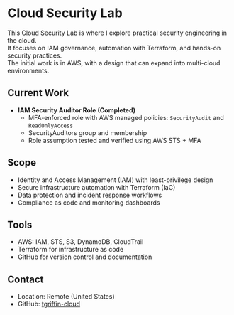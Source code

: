 # Cloud Security Lab

This Cloud Security Lab is where I explore practical security engineering in the cloud.  
It focuses on IAM governance, automation with Terraform, and hands-on security practices.  
The initial work is in AWS, with a design that can expand into multi-cloud environments.

## Current Work
- **IAM Security Auditor Role (Completed)**
  - MFA-enforced role with AWS managed policies: `SecurityAudit` and `ReadOnlyAccess`
  - SecurityAuditors group and membership
  - Role assumption tested and verified using AWS STS + MFA

## Scope
- Identity and Access Management (IAM) with least-privilege design  
- Secure infrastructure automation with Terraform (IaC)  
- Data protection and incident response workflows  
- Compliance as code and monitoring dashboards  

## Tools
- AWS: IAM, STS, S3, DynamoDB, CloudTrail  
- Terraform for infrastructure as code  
- GitHub for version control and documentation  

## Contact
- Location: Remote (United States)  
- GitHub: [tgriffin-cloud](https://github.com/tgriffin-cloud)  

